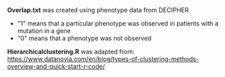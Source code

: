 **Overlap.txt** was created using phenotype data from DECIPHER
- "1" means that a particular phenotype was observed in patients with a mutation in a gene 
- "0" means that a phenotype was not observed

**Hierarchicalclustering.R** was adapted from:
  https://www.datanovia.com/en/blog/types-of-clustering-methods-overview-and-quick-start-r-code/
